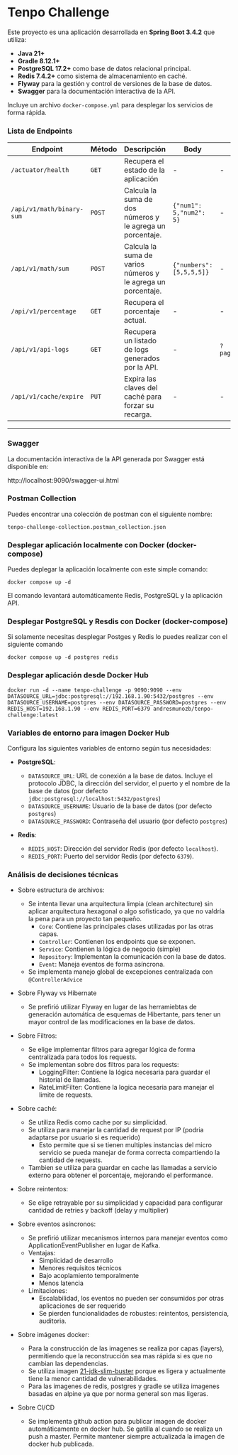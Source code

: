 # Tenpo Challenge
Este proyecto es una aplicación desarrollada en **Spring Boot 3.4.2** que utiliza:
- **Java 21+**
- **Gradle 8.12.1+**
- **PostgreSQL 17.2+** como base de datos relacional principal.
- **Redis 7.4.2+** como sistema de almacenamiento en caché.
- **Flyway** para la gestión y control de versiones de la base de datos.
- **Swagger** para la documentación interactiva de la API.

Incluye un archivo ```docker-compose.yml``` para desplegar los servicios de forma rápida.

### **Lista de Endpoints**

| **Endpoint**              | **Método** | **Descripción**                                              | **Body**                 | **Params**         |
|---------------------------|------------|--------------------------------------------------------------|--------------------------|--------------------|
| `/actuator/health`        | `GET`      | Recupera el estado de la aplicación                          | -                        | -                  |
| `/api/v1/math/binary-sum` | `POST`     | Calcula la suma de dos números y le agrega un porcentaje.    | `{"num1": 5,"num2": 5}`  | -                  |
| `/api/v1/math/sum`        | `POST`     | Calcula la suma de varios números y le agrega un porcentaje. | `{"numbers": [5,5,5,5]}` | -                  |
| `/api/v1/percentage`      | `GET`      | Recupera el porcentaje actual.                               | -                        | -                  |
| `/api/v1/api-logs`        | `GET`      | Recupera un listado de logs generados por la API.            | -                        | `?page=27&size=10` |
| `/api/v1/cache/expire`    | `PUT`      | Expira las claves del caché para forzar su recarga.          | -                        | -                  |

---

### Swagger

La documentación interactiva de la API generada por Swagger está disponible en:

http://localhost:9090/swagger-ui.html

### Postman Collection

Puedes encontrar una colección de postman con el siguiente nombre:

```tenpo-challenge-collection.postman_collection.json ```

### Desplegar aplicación localmente con Docker (docker-compose)

Puedes deplegar la aplicación localmente con este simple comando:
```
docker compose up -d
```
El comando levantará automáticamente Redis, PostgreSQL y la aplicación API.

### Desplegar PostgreSQL y Resdis con Docker (docker-compose)

Si solamente necesitas desplegar Postges y Redis lo puedes realizar con el siguiente comando
```
docker compose up -d postgres redis
```

### Desplegar aplicación desde Docker Hub

```
docker run -d --name tenpo-challenge -p 9090:9090 --env DATASOURCE_URL=jdbc:postgresql://192.168.1.90:5432/postgres --env DATASOURCE_USERNAME=postgres --env DATASOURCE_PASSWORD=postgres --env REDIS_HOST=192.168.1.90 --env REDIS_PORT=6379 andresmunozb/tenpo-challenge:latest
```

### Variables de entorno para imagen Docker Hub

Configura las siguientes variables de entorno según tus necesidades:

- **PostgreSQL**:
  - `DATASOURCE_URL`: URL de conexión a la base de datos. Incluye el protocolo JDBC, la dirección del servidor, el puerto y el nombre de la base de datos (por defecto ```jdbc:postgresql://localhost:5432/postgres```)
  - `DATASOURCE_USERNAME`: Usuario de la base de datos (por defecto ```postgres```)
  - `DATASOURCE_PASSWORD`: Contraseña del usuario (por defecto ```postgres```)

- **Redis**:
  - `REDIS_HOST`: Dirección del servidor Redis (por defecto `localhost`).
  - `REDIS_PORT`: Puerto del servidor Redis (por defecto `6379`).


### Análisis de decisiones técnicas

* Sobre estructura de archivos:
  * Se intenta llevar una arquitectura limpia (clean architecture) sin aplicar arquitectura hexagonal o algo sofisticado, ya que no valdría la pena para un proyecto tan pequeño.
    * `Core`: Contiene las principales clases utilizadas por las otras capas.
    * `Controller`: Contienen los endpoints que se exponen.
    * `Service`: Contienen la lógica de negocio (simple)
    * `Repository`: Implementan la comunicación con la base de datos.
    * `Event`: Maneja eventos de forma asíncrona.
  * Se  implementa manejo global de excepciones centralizada con `@ControllerAdvice`

* Sobre Flyway vs Hibernate
  * Se prefirió utilizar Flyway en lugar de las herramiebtas de generación automática de esquemas de Hibertante, pars tener un mayor control de las modificaciones en la base de datos.

* Sobre Filtros:
  * Se elige implementar filtros para agregar lógica de forma centralizada para todos los requests.
  * Se implementan sobre dos filtros para los requests:
    * LoggingFilter: Contiene la lógica necesaria para guardar el historial de llamadas.
    * RateLimitFilter: Contiene la logica necesaria para manejar el limite de requests.

* Sobre caché:
  * Se utiliza Redis como cache por su simplicidad.
  * Se utiliza para manejar la cantidad de request por IP (podria adaptarse por usuario si es requerido)
    * Esto permite que si se tienen multiples instancias del micro servicio se pueda manejar de forma correcta compartiendo la cantidad de requests.
  * Tambien se utiliza para guardar en cache las llamadas a servicio externo para obtener el porcentaje, mejorando el performance.

* Sobre reintentos:
  * Se elige retrayable por su simplicidad y capacidad para configurar cantidad de retries y backoff (delay y multiplier)

* Sobre eventos asíncronos:
  * Se prefirió utilizar mecanismos internos para manejar eventos como ApplicationEventPublisher en lugar de Kafka.
  * Ventajas:
    * Simplicidad de desarrollo
    * Menores requisitos técnicos
    * Bajo acoplamiento temporalmente
    * Menos latencia
  * Limitaciones:
    * Escalabilidad, los eventos no pueden ser consumidos por otras aplicaciones de ser requerido
    * Se pierden funcionalidades de robustes: reintentos, persistencia, auditoria.

* Sobre imágenes docker:
  * Para la construcción de las imagenes se realiza por capas (layers), permitiendo que la reconstrucción sea mas rápida si es que no cambian las dependencias.
  * Se utiliza imagen [21-jdk-slim-buster](https://hub.docker.com/layers/library/openjdk/21-jdk-slim-buster/images/sha256-4d4212d0216b3846a3afa1b65de764f4a76313ab8753e3c05590f187b2c253ee) porque es ligera y actualmente tiene la menor cantidad de vulnerabilidades.
  * Para las imagenes de redis, postgres y gradle se utiliza imagenes basadas en alpine ya que por norma general son mas ligeras.

* Sobre CI/CD
  * Se implementa github action para publicar imagen de docker automáticamente en docker hub. Se gatilla al cuando se realiza un push a master. Permite mantener siempre actualizada la imagen de docker hub publicada.



